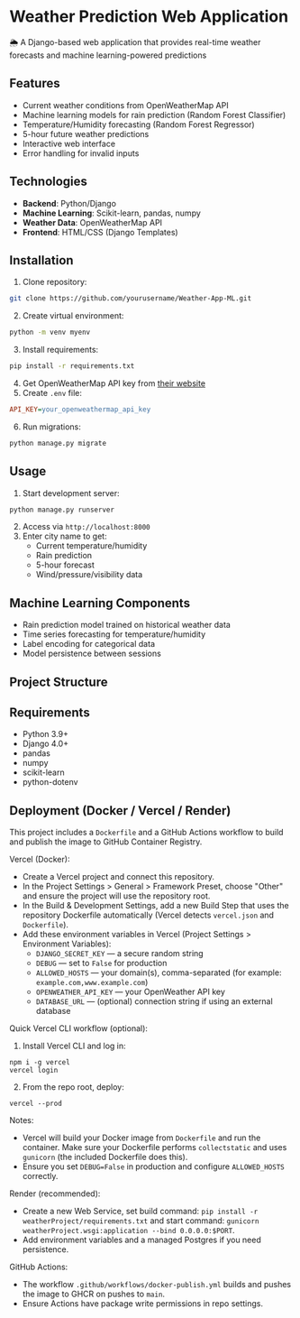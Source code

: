 # Weather Prediction Web Application 

🌦️ A Django-based web application that provides real-time weather forecasts and machine learning-powered predictions

## Features
- Current weather conditions from OpenWeatherMap API
- Machine learning models for rain prediction (Random Forest Classifier)
- Temperature/Humidity forecasting (Random Forest Regressor)
- 5-hour future weather predictions
- Interactive web interface
- Error handling for invalid inputs

## Technologies
- **Backend**: Python/Django
- **Machine Learning**: Scikit-learn, pandas, numpy
- **Weather Data**: OpenWeatherMap API
- **Frontend**: HTML/CSS (Django Templates)

## Installation
1. Clone repository:
```bash
git clone https://github.com/yourusername/Weather-App-ML.git
```
2. Create virtual environment:
```bash
python -m venv myenv
```
3. Install requirements:
```bash
pip install -r requirements.txt
```
4. Get OpenWeatherMap API key from [their website](https://openweathermap.org/api)
5. Create `.env` file:
```ini
API_KEY=your_openweathermap_api_key
```
6. Run migrations:
```bash
python manage.py migrate
```

## Usage
1. Start development server:
```bash
python manage.py runserver
```
2. Access via `http://localhost:8000`
3. Enter city name to get:
   - Current temperature/humidity
   - Rain prediction
   - 5-hour forecast
   - Wind/pressure/visibility data

## Machine Learning Components
- Rain prediction model trained on historical weather data
- Time series forecasting for temperature/humidity
- Label encoding for categorical data
- Model persistence between sessions

## Project Structure

## Requirements
- Python 3.9+
- Django 4.0+
- pandas
- numpy
- scikit-learn
- python-dotenv

## Deployment (Docker / Vercel / Render)

This project includes a `Dockerfile` and a GitHub Actions workflow to build and publish the image to GitHub Container Registry.

Vercel (Docker):

- Create a Vercel project and connect this repository.
- In the Project Settings > General > Framework Preset, choose "Other" and ensure the project will use the repository root.
- In the Build & Development Settings, add a new Build Step that uses the repository Dockerfile automatically (Vercel detects `vercel.json` and `Dockerfile`).
- Add these environment variables in Vercel (Project Settings > Environment Variables):
   - `DJANGO_SECRET_KEY` — a secure random string
   - `DEBUG` — set to `False` for production
   - `ALLOWED_HOSTS` — your domain(s), comma-separated (for example: `example.com,www.example.com`)
   - `OPENWEATHER_API_KEY` — your OpenWeather API key
   - `DATABASE_URL` — (optional) connection string if using an external database

Quick Vercel CLI workflow (optional):

1. Install Vercel CLI and log in:
```
npm i -g vercel
vercel login
```
2. From the repo root, deploy:
```
vercel --prod
```

Notes:
- Vercel will build your Docker image from `Dockerfile` and run the container. Make sure your Dockerfile performs `collectstatic` and uses `gunicorn` (the included Dockerfile does this).
- Ensure you set `DEBUG=False` in production and configure `ALLOWED_HOSTS` correctly.

Render (recommended):
- Create a new Web Service, set build command: `pip install -r weatherProject/requirements.txt` and start command: `gunicorn weatherProject.wsgi:application --bind 0.0.0.0:$PORT`.
- Add environment variables and a managed Postgres if you need persistence.

GitHub Actions:
- The workflow `.github/workflows/docker-publish.yml` builds and pushes the image to GHCR on pushes to `main`.
- Ensure Actions have package write permissions in repo settings.



